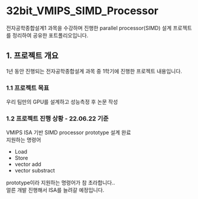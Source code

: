 # 32bit_VMIPS_SIMD_Processor
전자공학종합설계1 과목을 수강하며 진행한 parallel processor(SIMD) 설계 프로젝트를 정리하여 공유한 포트폴리오입니다.

## 1. 프로젝트 개요
1년 동안 진행되는 전자공학종합설계 과목 중 1학기에 진행한 프로젝트 내용입니다.
### 1.1 프로젝트 목표
우리 팀만의 GPU를 설계하고 성능측정 후 논문 작성
### 1.2 프로젝트 진행 상황 - 22.06.22 기준
VMIPS ISA 기반 SIMD processor prototype 설계 완료\
지원하는 명령어
- Load
- Store
- vector add
- vector substract

prototype이라 지원하는 명령어가 참 초라합니다..\
얼른 개발 진행해서 ISA를 늘려갈 예정입니다.